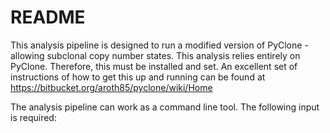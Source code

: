 # README #

This analysis pipeline is designed to run a modified version of PyClone - allowing subclonal copy number states. This analysis relies entirely on PyClone. Therefore, this must be installed and set. 
An excellent set of instructions of how to get this up and running can be found at 
https://bitbucket.org/aroth85/pyclone/wiki/Home

The analysis pipeline can work as a command line tool. The following input is required:
